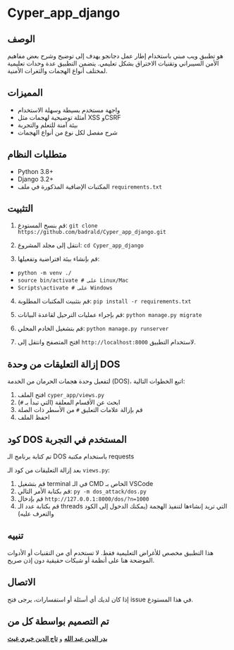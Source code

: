 # Cyper_app_django

## الوصف


هو تطبيق ويب مبني باستخدام إطار عمل دجانجو يهدف إلى توضيح وشرح بعض مفاهيم الأمن السيبراني وتقنيات الاختراق بشكل تعليمي. يتضمن التطبيق عدة وحدات تعليمية لمختلف أنواع الهجمات والثغرات الأمنية.

## المميزات
- واجهة مستخدم بسيطة وسهلة الاستخدام
- أمثلة توضيحية لهجمات مثل XSS وCSRF
- بيئة آمنة للتعلم والتجربة
- شرح مفصل لكل نوع من أنواع الهجمات

## متطلبات النظام
- Python 3.8+
- Django 3.2+
- المكتبات الإضافية المذكورة في ملف `requirements.txt`

## التثبيت

1. قم بنسخ المستودع:
`git clone https://github.com/badrald/Cyper_app_django.git`


2. انتقل إلى مجلد المشروع:
`cd Cyper_app_django `


3. قم بإنشاء بيئة افتراضية وتفعيلها:
- `python -m venv ./`
- `source bin/activate # على Linux/Mac`
- `Scripts\activate # على Windows`


4. قم بتثبيت المكتبات المطلوبة:
`pip install -r requirements.txt`


5. قم بإجراء عمليات الترحيل لقاعدة البيانات:
`python manage.py migrate`


6. قم بتشغيل الخادم المحلي:
`python manage.py runserver`





7. افتح المتصفح وانتقل إلى `http://localhost:8000` لاستخدام التطبيق.





## إزالة التعليقات من وحدة DOS

لتفعيل وحدة هجمات الحرمان من الخدمة (DOS)، اتبع الخطوات التالية:

1. افتح الملف `cyper_app/views.py`
2. ابحث عن الأقسام المعلقة (التي تبدأ بـ `#`)
3. قم بإزالة علامات التعليق `#` من الأسطر ذات الصلة
4. احفظ الملف




## كود DOS المستخدم في التجربة 
تم كتابة برنامج الـ DOS باستخدام مكتبة requests 

بعد إزالة التعليقات من كود الـ `views.py`:
1. قم بتشغيل terminal في الـ CMD الخاص بـ VSCode 
2. قم بكتابة الأمر التالي: `py -m dos_attack/dos.py` 
3. قم بإدخال `http://127.0.0.1:8000/dos/?n=1000` 
4. قم بكتابة عدد الـ threads التي تريد إنشاءها لتنفيذ الهجمة (يمكنك الدخول إلى الكود والتعرف عليه)






## تنبيه
هذا التطبيق مخصص للأغراض التعليمية فقط. لا تستخدم أي من التقنيات أو الأدوات الموضحة هنا على أنظمة أو شبكات حقيقية دون إذن صريح.





## الاتصال
إذا كان لديك أي أسئلة أو استفسارات، يرجى فتح issue في هذا المستودع.





## تم التصميم بواسطة كل من 
[**بدر الدين عبد الله**](https://www.facebook.com/badr.alden.374/) و [**تاج الدين خيري غيث**](https://www.facebook.com/profile.php?id=100004292080672)

